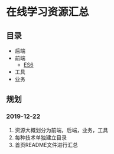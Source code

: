 # 在线学习资源汇总

## 目录
- 后端
- 前端
    - [ES6](./doc/font/es6/es6.md)
- 工具
- 业务

## 规划

### 2019-12-22
1. 资源大概划分为前端，后端，业务，工具
2. 每种技术单独建立目录
3. 首页README文件进行汇总
